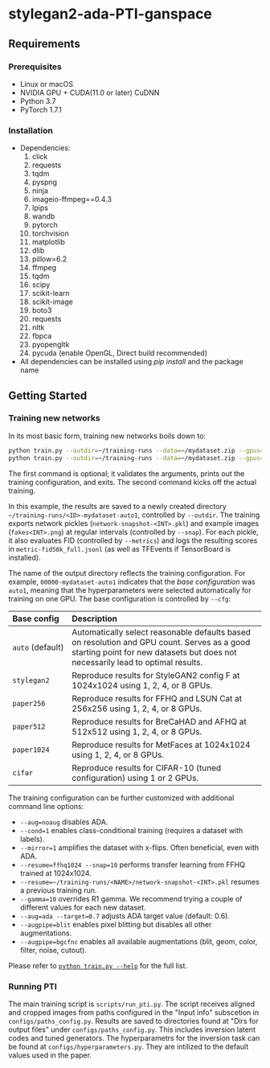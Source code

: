# stylegan2-ada-PTI-ganspace

## Requirements
### Prerequisites
- Linux or macOS
- NVIDIA GPU + CUDA(11.0 or later) CuDNN 
- Python 3.7
- PyTorch 1.7.1

### Installation
- Dependencies:  
    1. click 
    2. requests 
    3. tqdm 
    4. pyspng 
    5. ninja 
    6. imageio-ffmpeg==0.4.3
	7. lpips
	8. wandb
	9. pytorch
	10. torchvision
	11. matplotlib
	12. dlib
    13. pillow=6.2
    14. ffmpeg
    15. tqdm
    16. scipy
    17. scikit-learn
    18. scikit-image
    19. boto3
    20. requests
    21. nltk
    22. fbpca
    23. pyopengltk
    24. pycuda (enable OpenGL, Direct build recommended)
- All dependencies can be installed using *pip install* and the package name

## Getting Started
### Training new networks

In its most basic form, training new networks boils down to:

```.bash
python train.py --outdir=~/training-runs --data=~/mydataset.zip --gpus=1 --dry-run
python train.py --outdir=~/training-runs --data=~/mydataset.zip --gpus=1
```

The first command is optional; it validates the arguments, prints out the training configuration, and exits. The second command kicks off the actual training.

In this example, the results are saved to a newly created directory `~/training-runs/<ID>-mydataset-auto1`, controlled by `--outdir`. The training exports network pickles (`network-snapshot-<INT>.pkl`) and example images (`fakes<INT>.png`) at regular intervals (controlled by `--snap`). For each pickle, it also evaluates FID (controlled by `--metrics`) and logs the resulting scores in `metric-fid50k_full.jsonl` (as well as TFEvents if TensorBoard is installed).

The name of the output directory reflects the training configuration. For example, `00000-mydataset-auto1` indicates that the *base configuration* was `auto1`, meaning that the hyperparameters were selected automatically for training on one GPU. The base configuration is controlled by `--cfg`:

| Base config           | Description
| :-------------------- | :----------
| `auto`&nbsp;(default) | Automatically select reasonable defaults based on resolution and GPU count. Serves as a good starting point for new datasets but does not necessarily lead to optimal results.
| `stylegan2`           | Reproduce results for StyleGAN2 config F at 1024x1024 using 1, 2, 4, or 8 GPUs.
| `paper256`            | Reproduce results for FFHQ and LSUN Cat at 256x256 using 1, 2, 4, or 8 GPUs.
| `paper512`            | Reproduce results for BreCaHAD and AFHQ at 512x512 using 1, 2, 4, or 8 GPUs.
| `paper1024`           | Reproduce results for MetFaces at 1024x1024 using 1, 2, 4, or 8 GPUs.
| `cifar`               | Reproduce results for CIFAR-10 (tuned configuration) using 1 or 2 GPUs.

The training configuration can be further customized with additional command line options:

* `--aug=noaug` disables ADA.
* `--cond=1` enables class-conditional training (requires a dataset with labels).
* `--mirror=1` amplifies the dataset with x-flips. Often beneficial, even with ADA.
* `--resume=ffhq1024 --snap=10` performs transfer learning from FFHQ trained at 1024x1024.
* `--resume=~/training-runs/<NAME>/network-snapshot-<INT>.pkl` resumes a previous training run.
* `--gamma=10` overrides R1 gamma. We recommend trying a couple of different values for each new dataset.
* `--aug=ada --target=0.7` adjusts ADA target value (default: 0.6).
* `--augpipe=blit` enables pixel blitting but disables all other augmentations.
* `--augpipe=bgcfnc` enables all available augmentations (blit, geom, color, filter, noise, cutout).

Please refer to [`python train.py --help`](./docs/train-help.txt) for the full list.

### Running PTI
The main training script is `scripts/run_pti.py`. The script receives aligned and cropped images from paths configured in the "Input info" subscetion in
 `configs/paths_config.py`. 
Results are saved to directories found at "Dirs for output files" under `configs/paths_config.py`. This includes inversion latent codes and tuned generators. 
The hyperparametrs for the inversion task can be found at  `configs/hyperparameters.py`. They are intilized to the default values used in the paper. 